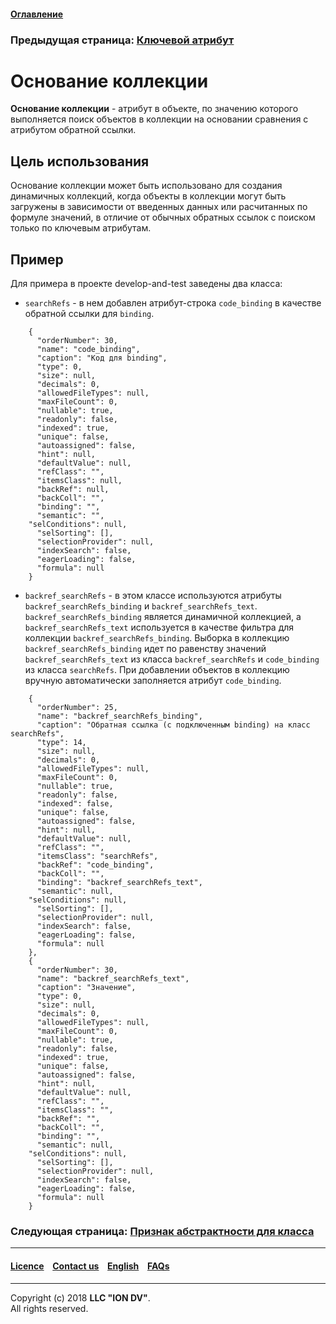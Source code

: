 #### [Оглавление](/docs/ru/index.md)

### Предыдущая страница: [Ключевой атрибут](/docs/ru/2_system_description/metadata_structure/meta_class/key.md)

# Основание коллекции

**Основание коллекции** - атрибут в объекте, по значению которого выполняется поиск объектов в коллекции на основании сравнения с атрибутом обратной ссылки.

## Цель использования

Основание коллекции может быть использовано для создания динамичных коллекций, когда объекты в коллекции могут быть загружены в зависимости от введенных данных или расчитанных по формуле значений, в отличие от обычных обратных ссылок с поиском только по ключевым атрибутам.

## Пример

Для примера в проекте develop-and-test заведены два класса:

- `searchRefs` - в нем добавлен атрибут-строка `code_binding` в качестве обратной ссылки для `binding`.
```
    {
      "orderNumber": 30,
      "name": "code_binding",
      "caption": "Код для binding",
      "type": 0,
      "size": null,
      "decimals": 0,
      "allowedFileTypes": null,
      "maxFileCount": 0,
      "nullable": true,
      "readonly": false,
      "indexed": true,
      "unique": false,
      "autoassigned": false,
      "hint": null,
      "defaultValue": null,
      "refClass": "",
      "itemsClass": null,
      "backRef": null,
      "backColl": "",
      "binding": "",
      "semantic": "",
    "selConditions": null,
      "selSorting": [],
      "selectionProvider": null,
      "indexSearch": false,
      "eagerLoading": false,
      "formula": null
    }
```


- `backref_searchRefs` - в этом классе используются атрибуты `backref_searchRefs_binding` и `backref_searchRefs_text`. `backref_searchRefs_binding` является динамичной коллекцией, а `backref_searchRefs_text` используется в качестве фильтра для коллекции `backref_searchRefs_binding`. Выборка в коллекцию `backref_searchRefs_binding` идет по равенству значений `backref_searchRefs_text` из класса `backref_searchRefs` и `code_binding` из класса `searchRefs`. При добавлении объектов в коллекцию вручную автоматически заполняется атрибут `code_binding`.

```
    {
      "orderNumber": 25,
      "name": "backref_searchRefs_binding",
      "caption": "Обратная ссылка (с подключенным binding) на класс searchRefs",
      "type": 14,
      "size": null,
      "decimals": 0,
      "allowedFileTypes": null,
      "maxFileCount": 0,
      "nullable": true,
      "readonly": false,
      "indexed": false,
      "unique": false,
      "autoassigned": false,
      "hint": null,
      "defaultValue": null,
      "refClass": "",
      "itemsClass": "searchRefs",
      "backRef": "code_binding",
      "backColl": "",
      "binding": "backref_searchRefs_text",
      "semantic": null,
    "selConditions": null,
      "selSorting": [],
      "selectionProvider": null,
      "indexSearch": false,
      "eagerLoading": false,
      "formula": null
    },
    {
      "orderNumber": 30,
      "name": "backref_searchRefs_text",
      "caption": "Значение",
      "type": 0,
      "size": null,
      "decimals": 0,
      "allowedFileTypes": null,
      "maxFileCount": 0,
      "nullable": true,
      "readonly": false,
      "indexed": true,
      "unique": false,
      "autoassigned": false,
      "hint": null,
      "defaultValue": null,
      "refClass": "",
      "itemsClass": "",
      "backRef": "",
      "backColl": "",
      "binding": "",
      "semantic": null,
    "selConditions": null,
      "selSorting": [],
      "selectionProvider": null,
      "indexSearch": false,
      "eagerLoading": false,
      "formula": null
    }
```


### Следующая страница: [Признак абстрактности для класса](/docs/ru/2_system_description/metadata_structure/meta_class/abstract.md)
--------------------------------------------------------------------------  


 #### [Licence](/LICENSE) &ensp;  [Contact us](https://iondv.ru/index.html) &ensp;  [English](/docs/en/2_system_descriptionmetadata_structure/meta_class/binding.md) &ensp; [FAQs](/faqs.md)  <div><img src="https://mc.iondv.com/watch/local/docs/framework" style="position:absolute; left:-9999px;" height=1 width=1 alt="iondv metrics"></div>         



--------------------------------------------------------------------------  


Copyright (c) 2018 **LLC "ION DV"**.  
All rights reserved.  